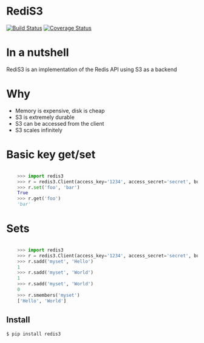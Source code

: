 # RediS3

[![Build Status](https://travis-ci.org/spulec/rediS3.png?branch=master)](https://travis-ci.org/spulec/RediS3)
[![Coverage Status](https://coveralls.io/repos/spulec/rediS3/badge.png?branch=master)](https://coveralls.io/r/spulec/RediS3)

# In a nutshell

RediS3 is an implementation of the Redis API using S3 as a backend

# Why

- Memory is expensive, disk is cheap
- S3 is extremely durable
- S3 can be accessed from the client
- S3 scales infinitely

# Basic key get/set

```python

    >>> import redis3
    >>> r = redis3.Client(access_key='1234', access_secret='secret', bucket_name='my-bucket')
    >>> r.set('foo', 'bar')
    True
    >>> r.get('foo')
    'bar'

```

# Sets

```python

    >>> import redis3
    >>> r = redis3.Client(access_key='1234', access_secret='secret', bucket_name='my-bucket')
    >>> r.sadd('myset', 'Hello')
    1
    >>> r.sadd('myset', 'World')
    1
    >>> r.sadd('myset', 'World')
    0
    >>> r.smembers('myset')
    ['Hello', 'World']
```

## Install

```console
$ pip install redis3
```
